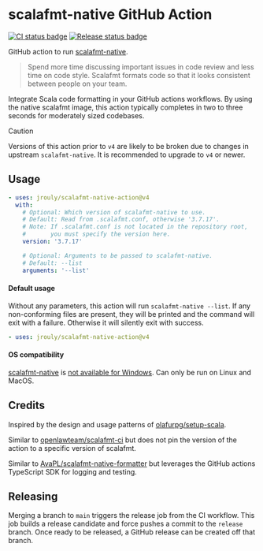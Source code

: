 # scalafmt-native GitHub Action

[![CI status badge](https://github.com/jrouly/scalafmt-native-action/actions/workflows/ci.yml/badge.svg)](https://github.com/jrouly/scalafmt-native-action/actions/workflows/ci.yml)
[![Release status badge](https://github.com/jrouly/scalafmt-native-action/actions/workflows/release.yml/badge.svg)](https://github.com/jrouly/scalafmt-native-action/actions/workflows/release.yml)

GitHub action to run [scalafmt-native](https://scalameta.org/scalafmt).

> Spend more time discussing important issues in code review and less time on code style.
> Scalafmt formats code so that it looks consistent between people on your team.

Integrate Scala code formatting in your GitHub actions workflows.
By using the native scalafmt image, this action typically completes in two to three seconds for moderately sized codebases.

> [!CAUTION]
> Versions of this action prior to `v4` are likely to be broken due to changes in upstream `scalafmt-native`.
> It is recommended to upgrade to `v4` or newer.

## Usage

```yaml
- uses: jrouly/scalafmt-native-action@v4
  with:
    # Optional: Which version of scalafmt-native to use.
    # Default: Read from .scalafmt.conf, otherwise '3.7.17'.
    # Note: If .scalafmt.conf is not located in the repository root,
    #       you must specify the version here.
    version: '3.7.17'

    # Optional: Arguments to be passed to scalafmt-native.
    # Default: --list
    arguments: '--list'
```

#### Default usage

Without any parameters, this action will run `scalafmt-native --list`.
If any non-conforming files are present, they will be printed and the command will exit with a failure.
Otherwise it will silently exit with success.

```yaml
- uses: jrouly/scalafmt-native-action@v4
```

#### OS compatibility

[scalafmt-native](https://scalameta.org/scalafmt) is [not available for Windows](https://github.com/scalameta/scalafmt/issues/1569).
Can only be run on Linux and MacOS.

## Credits

Inspired by the design and usage patterns of [olafurpg/setup-scala](https://github.com/olafurpg/setup-scala).

Similar to [openlawteam/scalafmt-ci](https://github.com/openlawteam/scalafmt-ci) but does not pin the version of the action to a specific version of scalafmt.

Similar to [AvaPL/scalafmt-native-formatter](https://github.com/AvaPL/scalafmt-native-formatter) but leverages the GitHub actions TypeScript SDK for logging and testing.

## Releasing

Merging a branch to `main` triggers the release job from the CI workflow.
This job builds a release candidate and force pushes a commit to the `release` branch.
Once ready to be released, a GitHub release can be created off that branch.
